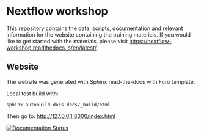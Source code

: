 # Nextflow workshop

This repository contains the data, scripts, documentation and relevant information for the website containing the training materials. If you would like to get started with the materials, please visit https://nextflow-workshop.readthedocs.io/en/latest/.
 


## Website
The website was generated with Sphinx read-the-docs with Furo template.

Local test build with: 
```
sphinx-autobuild docs docs/_build/html
```
Then go to: http://127.0.0.1:8000/index.html

[![Documentation Status](https://readthedocs.org/projects/rtd-bioinformatics/badge/?version=latest)](https://rtd-bioinformatics.readthedocs.io/en/latest/?badge=latest)
